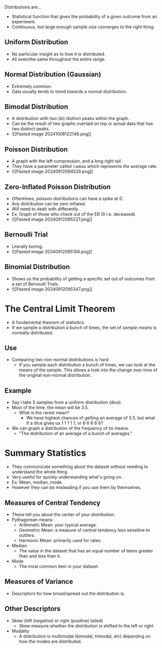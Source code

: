   Distributions are...
- Statistical function that gives the probability of a given outcome from an experiment.
- Continuous, but large enough sample size converges to the right thing.

## Uniform Distribution
- No particular insight as to how it is distributed.
- All even/the same throughout the entire range.
## Normal Distribution (Gaussian)
- Extremely common.
- Data usually tends to trend towards a normal distribution.

## Bimodal Distribution
- A distribution with two (bi) distinct peaks within the graph.
- Can be the result of two graphs overlaid on top or actual data that has two distinct peaks.
- ![[Pasted image 20241008122148.png]]
## Poisson Distribution
- A graph with the left compression, and a long right tail.
- They have a parameter called `lambda` which represents the average rate.
- ![[Pasted image 20240912094529.png]]
## Zero-Inflated Poisson Distribution
- Oftentimes, poisson distributions can have a spike at 0.
- Any distribution can be zero inflated.
- Will need to dealt with differently.
- Ex: Graph of those who check out of the ER (0 i.e. deceased).
- ![[Pasted image 20240912095227.png]]
## Bernoulli Trial
- Literally boring.
- ![[Pasted image 20240912095158.png]]
## Binomial Distribution
- Shows us the probability of getting a specific set out of outcomes from a set of Bernoulli Trials.
- ![[Pasted image 20240912095347.png]]

# The Central Limit Theorem
- A fundamental theorem of statistics.
- If we sample a distribution a bunch of times, the set of *sample means* is normally distributed.
## Use 
- Comparing two non-normal distributions is hard.
	- If you sample each distribution a bunch of times, we can look at the means of the sample. This allows a look into the change over time of the original non-normal distribution.
## Example
- Say I take 5 samples from a uniform distribution (dice).
- Most of the time, the mean will be 3.5.
	- What is the rarest mean?
		- We have highest chances of getting an average of 3.5, but what if a dice gives us 1 1 1 1 1, or 6 6 6 6 6?
- We can graph a distribution of the frequency of its means.
	- "The distribution of an average of a bunch of averages."

# Summary Statistics
- They communicate something about the dataset without needing to understand the whole thing.
- Very useful for quickly understanding what's going on.
- Ex: Mean, median, mode.
- However they can be misleading if you use them by themselves.
## Measures of Central Tendency
- These tell you about the center of your distribution.
- Pythagorean means:
	- Arithmetic Mean: your typical average.
	- Geometric Mean: a measure of central tendency less sensitive to outliers.
	- Harmonic Mean: primarily used for rates. 
- Median
	- The value in the dataset that has an equal number of items greater than and less than it.
- Mode
	- The most common item in your dataset.
## Measures of Variance
- Descriptors for how broad/spread out the distribution is.
## Other Descriptors
- Skew (left (negative) or right (positive) tailed)
	- Skew measure whether the distribution is shifted to the left or right.
- Modality
	- A distribution is multimodal (bimodal, trimodal, etc) depending on how the modes are distributed.